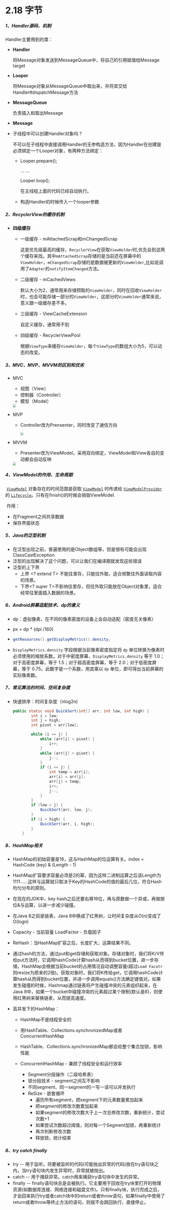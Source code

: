 # 2.18 字节

##### 1、Handler源码、机制

Handler主要用到的类：

- **Handler**

  将Message对象发送到MessageQueue中，将自己的引用赋值给Message target

- **Looper**

  将Message对象从MessageQueue中取出来，并将其交给Handler#dispatchMessage方法

- **MessageQueue**

  负责插入和取出Message

- **Message**



- 子线程中可以创建Handler对象吗？

  不可以在子线程中直接调用Handler的无参构造方法，因为Handler在创建是必须绑定一个Looper对象，有两种方法绑定：

  - Looper.prepare();

    ... ...

    Looper.loop();

    在主线程上面的代码已经自动执行。
  
  - 构造Handler的时候传入一个looper参数

##### 2、RecyclerView的缓存机制

- **四级缓存**

  - 一级缓存 - mAttachedScrap和mChangedScrap

    这是优先级最高的缓存，`RecyclerView`在获取`ViewHolder`时,优先会到这两个缓存来找。其中`mAttachedScrap`存储的是当前还在屏幕中的`ViewHolder`，`mChangedScrap`存储的是数据被更新的`ViewHolder`,比如说调用了`Adapter`的`notifyItemChanged`方法。
    
  - 二级缓存 - mCachedViews
  
    默认大小为2，通常用来存储预取的`ViewHolder`，同时在回收`ViewHolder`时，也会可能存储一部分的`ViewHolder`，这部分的`ViewHolder`通常来说，意义跟一级缓存差不多。
  
  - 三级缓存 - ViewCacheExtension
  
    自定义缓存，通常用不到
  
  - 四级缓存 - RecyclerViewPool
  
    根据`ViewType`来缓存`ViewHolder`，每个`ViewType`的数组大小为5，可以动态的改变。

##### 3、MVC、MVP、MVVM的区别和优劣

- MVC

  - 视图（View）
  - 控制器（Controller）
  - 模型（Model）

  <img src="https://www.ruanyifeng.com/blogimg/asset/2015/bg2015020106.png" style="zoom:60%;" />

- MVP

  - Controller改为Prensenter，同时改变了通信方向

    <img src="https://www.ruanyifeng.com/blogimg/asset/2015/bg2015020109.png" style="zoom:60%;" />

- MVVM

  - Presenter改为ViewModel，采用双向绑定，ViewModel和View各自的变动都会自动反映

  <img src="https://www.ruanyifeng.com/blogimg/asset/2015/bg2015020110.png" style="zoom:60%;" />

##### 4、ViewModel的作用、生命周期

​	[`ViewModel`](https://developer.android.com/reference/androidx/lifecycle/ViewModel?hl=zh-cn) 对象存在的时间范围是获取 [`ViewModel`](https://developer.android.com/reference/androidx/lifecycle/ViewModel?hl=zh-cn) 时传递给 [`ViewModelProvider`](https://developer.android.com/reference/androidx/lifecycle/ViewModelProvider?hl=zh-cn) 的 [`Lifecycle`](https://developer.android.com/reference/androidx/lifecycle/Lifecycle?hl=zh-cn)。只有在finish()的时候会销毁ViewModel.

​	作用：

- 在Fragment之间共享数据
- 保存界面状态



##### 5、Java的泛型机制

- 在泛型出现之前，普遍使用的是Object数组等，但是很有可能会出现ClassCastException
- 泛型的出现解决了这个问题，可以让我们在编译期就发现这些错误
- 泛型的上下界
  - 上界 <? extend T> 不能往里存，只能往外取，适合频繁往外面读取内容的场景。
  - 下界<? super T>不影响往里存，但往外取只能放在Object对象里，适合经常往里面插入数据的场景。

##### 6、Android屏幕适配技术、dp的意义

- dp：虚拟像素，在不同的像素密度的设备上会自动适配（密度无关像素）

- px = dp * (dpi /160)

- ```java
  getResources().getDisplayMetrics().density;
  ```

- `DisplayMetrics.density` 字段根据当前像素密度指定将 `dp` 单位转换为像素时必须使用的缩放系数。对于中密度屏幕，`DisplayMetrics.density` 等于 1.0；对于高密度屏幕，等于 1.5；对于超高密度屏幕，等于 2.0；对于低密度屏幕，等于 0.75。此数字是一个系数，用其乘以 `dp` 单位，即可得出当前屏幕的实际像素数。

##### 7、常见算法的时间、空间复杂度

- 快速排序：时间复杂度（nlog2n)

  ```java
  public static void QuickSort(int[] arr, int low, int high) {
          int i = low;
          int j = high;
          int pivot = arr[low];
  
          while (i <= j) {
              while (arr[i] < pivot) {
                  i++;
              }
              while (arr[j] > pivot) {
                  j--;
              }
              if (i <= j) {
                  int temp = arr[i];
                  arr[i] = arr[j];
                  arr[j] = temp;
                  i++;
                  j--;
              }
          }
          if (low < j) {
              QuickSort(arr, low, j);
          }
          if (i < high) {
              QuickSort(arr, i, high);
          }
      }
  ```

  

##### 8、HashMap相关

- HashMap的初始容量是16，这与HashMap的位运算有关。index = HashCode (key)  & (Length -  1)
- HashMap扩容要求容量必须是2的幂，因为这样二进制运算之后该Length为1111......这样与运算就只取决于Key的HashCode的值的最后几位，符合Hash均匀分布的原则。
- 在现在的JDK中，key hash之后还要右移16位，再与原数做一个异或，再做按位&与运算，以进一步减少碰撞。
- 在Java 8之前是链表，Java 8中换成了红黑树，让时间复杂度从O(n)变成了O(logn)
- Capacity - 当前容量 LoadFactor - 负载因子
- ReHash：当HashMap扩容之后，长度扩大，运算结果不同。
- 通过hash的方法，通过put和get存储和获取对象。存储对象时，我们将K/V传给put方法时，它调用hashCode计算hash从而得到bucket位置，进一步存储，HashMap会根据当前bucket的占用情况自动调整容量(超过`Load Facotr`则resize为原来的2倍)。获取对象时，我们将K传给get，它调用hashCode计算hash从而得到bucket位置，并进一步调用equals()方法确定键值对。如果发生碰撞的时候，Hashmap通过链表将产生碰撞冲突的元素组织起来，在Java 8中，如果一个bucket中碰撞冲突的元素超过某个限制(默认是8)，则使用红黑树来替换链表，从而提高速度。
- 高并发下的HashMap：

  - HashMap不是线程安全的

  - 用HashTable、Collections.synchronizedMap或者ConcurrentHashMap
  - HashTable、Collections.synchronizedMap都会给整个集合加锁，影响性能
  - ConcurrentHashMap - 兼顾了线程安全和运行效率
    - Segment分段操作（二级哈希表）
    - 锁分段技术 - segment之间互不影响
    - 不同segment、同一segment的一写一读可以并发执行
    - ReSize - 嵌套循环
      - 遍历所有segment，把segment下的元素数量累加起来
      - 把segment的修改次数累加起来
      - 如果segment的修改次数大于上一次总修改次数，重新统计，尝试次数+1
      - 如果尝试次数超过阈值，则对每一个Segment加锁，再重新统计
      - 再次判断修改次数
      - 释放锁，统计结束

##### 8、try catch finally
- try -- 用于监听。将要被监听的代码(可能抛出异常的代码)放在try语句块之内，当try语句块内发生异常时，异常就被抛出。
- catch -- 用于捕获异常。catch用来捕获try语句块中发生的异常。
- finally -- finally语句块总是会被执行。它主要用于回收在try块里打开的物理资源(如数据库连接、网络连接和磁盘文件)。只有finally块，执行完成之后，才会回来执行try或者catch块中的return或者throw语句，如果finally中使用了return或者throw等终止方法的语句，则就不会跳回执行，直接停止。
